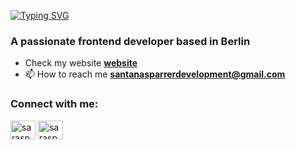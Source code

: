 

[![Typing SVG](https://readme-typing-svg.demolab.com?font=Fira+Code&pause=1000&color=175069&width=435&lines=Hey+there%2C+I'm+Sara+%F0%9F%91%8B)](https://git.io/typing-svg)

<h3>A passionate frontend developer based in Berlin</h3>

- Check my website  <a href="https://www.sarasantanasparrer.dev/">**website**</a>
- 📫 How to reach me **santanasparrerdevelopment@gmail.com** 

<h3 align="left">Connect with me:</h3>
<p align="left">
<a href="https://codepen.io/sarasparrer" target="blank"><img align="center" src="https://raw.githubusercontent.com/rahuldkjain/github-profile-readme-generator/master/src/images/icons/Social/codepen.svg" alt="sarasparrer" height="30" width="40" /></a>
<a href="https://linkedin.com/in/sarasparrer" target="blank"><img align="center" src="https://raw.githubusercontent.com/rahuldkjain/github-profile-readme-generator/master/src/images/icons/Social/linked-in-alt.svg" alt="sarasparrer" height="30" width="40" /></a>
</p>
